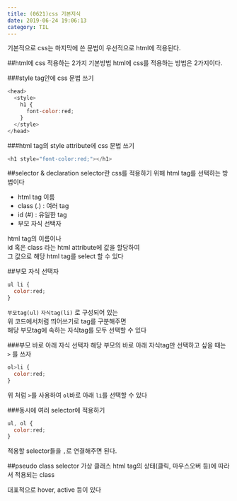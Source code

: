 ```yaml
---
title: (0621)css 기본지식
date: 2019-06-24 19:06:13
category: TIL
---
```

기본적으로 css는 마지막에 쓴 문법이 우선적으로 html에 적용된다.

##html에 css 적용하는 2가지 기본방법
html에 css를 적용하는 방법은 2가지이다.

###style tag안에 css 문법 쓰기

```js
<head>
  <style>
    h1 {
      font-color:red;
    }
  </style>
</head>
```

###html tag의 style attribute에 css 문법 쓰기

```js
<h1 style="font-color:red;"></h1>
```

##selector & declaration
selector란 css를 적용하기 위해 html tag를 선택하는 방법이다  

- html tag 이름
- class (.) : 여러 tag
- id (#) : 유일한 tag
- 부모 자식 선택자

html tag의 이름이나  
id 혹은 class 라는 html attribute에 값을 할당하여  
그 값으로 해당 html tag를 select 할 수 있다  

##부모 자식 선택자
```js
ul li {
  color:red;
}
```

`부모tag(ul)` `자식tag(li)` 로 구성되어 있는  
위 코드에서처럼 띄어쓰기로 tag를 구분해주면  
해당 부모tag에 속하는 자식tag를 모두 선택할 수 있다  

###부모 바로 아래 자식 선택자
해당 부모의 바로 아래 자식tag만 선택하고 싶을 때는 `>` 를 쓰자  

```js
ol>li {
  color:red;
}
```

위 처럼 `>`를 사용하여 `ol`바로 아래 `li`를 선택할 수 있다  

###동시에 여러 selector에 적용하기

```js
ul, ol {
  color:red;
}
```

적용할 selector들을 `,`로 연결해주면 된다.  

##pseudo class selector 가상 클래스
html tag의 상태(클릭, 마우스오버 등)에 따라서 적용되는 class  
  
대표적으로 hover, active 등이 있다  

